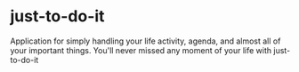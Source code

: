# just-to-do-it
Application for simply handling your life activity, agenda, and almost all of your important things. You'll never missed any moment of your life with just-to-do-it
